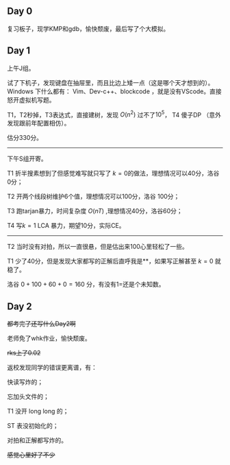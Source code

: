 ## Day 0

复习板子，现学KMP和gdb，愉快颓废，最后写了个大模拟。

## Day 1

上午J组。

试了下机子，发现键盘在抽屉里，而且比边上矮一点（这是哪个天才想到的）。Windows 下什么都有： Vim、Dev-c++、blockcode ，就是没有VScode。直接怒开虚拟机写题。

T1，T2秒掉，T3表达式，直接建树，发现 $O(n^2)$ 过不了$10^5$， T4 傻子$\text{DP}$ （意外发现跟前年配置相仿）。

估分330分。

---

下午S组开寄。

T1 折半搜素想到了但感觉难写就只写了 $k=0$的做法，理想情况可以40分，洛谷0分；

T2 开两个线段树维护6个值，理想情况可以100分，洛谷 100分；

T3 跑tarjan暴力，时间复杂度 $O(nT)$ ,理想情况40分，洛谷60分；

T4 写$k=1$ $\text{LCA}$ 暴力，期望10分，实际CE。

---

T2 当时没有对拍，所以一直很悬，但是估出来100心里轻松了一些。

T1 少了40分，但是发现大家都写的正解后直呼我是$**$，如果写正解甚至 $k=0$ 就稳了。

洛谷 $0+100+60+0=160$ 分，有没有1=还是个未知数。

## Day 2
~~都考完了还写什么Day2啊~~

老师免了whk作业，愉快颓废。

~~rks上了0.02~~

返校发现同学的错误更离谱，有：

快读写炸的；

忘加头文件的；

T1 没开 long long 的；

ST 表没初始化的；

对拍和正解都写炸的。

~~感觉心里好了不少~~
